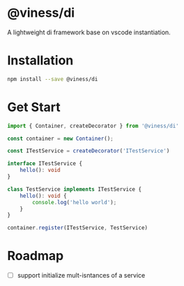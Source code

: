 # @viness/di

A lightweight di framework base on vscode instantiation.

# Installation

```bash
npm install --save @viness/di
```

# Get Start

```ts
import { Container, createDecorator } from '@viness/di'

const container = new Container();

const ITestService = createDecorator('ITestService')

interface ITestService {
    hello(): void
}

class TestService implements ITestService {
    hello(): void {
        console.log('hello world');
    }
}

container.register(ITestService, TestService)
```

# Roadmap

- [ ] support initialize mult-isntances of a service
